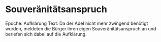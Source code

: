 # Souveränitätsanspruch

Epoche: Aufklärung
Text: Da der Adel nicht mehr zwingend benötigt wurden, meldeten die Bürger ihren eigen Souveränitätsanspruch an und beriefen sich dabei auf die Aufklärung.